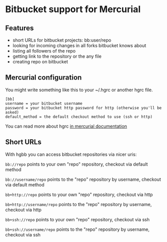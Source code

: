 Bitbucket support for Mercurial
===============================

Features
--------

* short URLs for bitbucket projects: bb:user/repo
* looking for incoming changes in all forks bitbucket knows about
* listing all followers of the repo
* getting link to the repository or the any file
* creating repo on bitbucket

Mercurial configuration
-----------------------

You might write something like this to your ~/.hgrc or another hgrc file.

    [bb]
    username = your bitbucket username
    password = your bitbucket http password for http (otherwise you'll be asked)
    default_method = the default checkout method to use (ssh or http)

You can read more about hgrc [in mercurial documentation](http://www.selenic.com/mercurial/hgrc.5.html "Configuration files for Mercurial")

Short URLs
----------

With hgbb you can access bitbucket repositories via nicer uris:

`bb://repo` points to your own "repo" repository, checkout via default method

`bb://username/repo` points to the "repo" repository by username, checkout via default method

`bb+http://repo` points to your own "repo" repository, checkout via http

`bb+http://username/repo` points to the "repo" repository by username, checkout via http

`bb+ssh://repo` points to your own "repo" repository, checkout via ssh

`bb+ssh://username/repo` points to the "repo" repository by username, checkout via ssh
